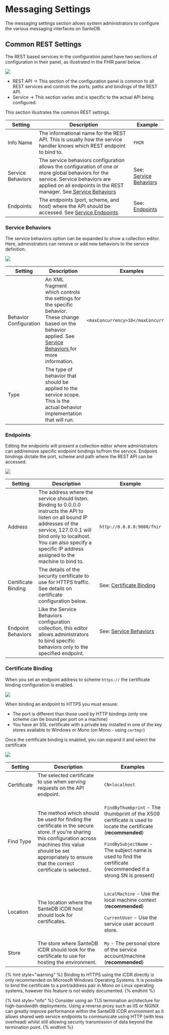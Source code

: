 # Messaging Settings

The messaging settings section allows system administrators to configure the various messaging interfaces on SanteDB.&#x20;

## Common REST Settings

The REST based services in the configuration panel have two sections of configuration in their panel, as illustrated in the FHIR panel below.

![](<../../../../.gitbook/assets/image (423) (1) (1) (1) (1) (1).png>)

* REST API -> This section of the configuration panel is common to all REST services and controls the ports, paths and bindings of the REST API.
* Service -> This section varies and is specific to the actual API being configured.

This section illustrates the common REST settings.

| Setting           | Description                                                                                                                                                                                                                                                                                      | Example                                        |
| ----------------- | ------------------------------------------------------------------------------------------------------------------------------------------------------------------------------------------------------------------------------------------------------------------------------------------------ | ---------------------------------------------- |
| Info Name         | The informational name for the REST API. This is usually how the service handler knows which REST endpoint to bind to.                                                                                                                                                                           | `FHIR`                                         |
| Service Behaviors | The service behaviors configuration allows the configuration of one or more global behaviors for the service. Service behaviors are applied on all endpoints in the REST manager. See[ Service Behaviors](../../host-configuration-file/service-api-configuration/rest-service-configuration.md) | See: [Service Behaviors](./#service-behaviors) |
| Endpoints         | The endpoints (port, scheme, and host) where the API should be accessed. See [Service Endpoints](../../host-configuration-file/service-api-configuration/rest-service-configuration.md).                                                                                                         | See: [Endpoints](./#endpoints)                 |

### Service Behaviors

The service behaviors option can be expanded to show a collection editor. Here, administrators can remove or add new behaviors to the service definition.



![](<../../../../.gitbook/assets/image (429) (1) (1) (1) (1) (1).png>)

| Setting                | Description                                                                                                                                                                                                                                                               | Examples                              |
| ---------------------- | ------------------------------------------------------------------------------------------------------------------------------------------------------------------------------------------------------------------------------------------------------------------------- | ------------------------------------- |
| Behavior Configuration | An XML fragment which controls the settings for the specific behavior. These change based on the behavior applied. See [Service Behaviors ](../../host-configuration-file/service-api-configuration/rest-service-configuration.md#service-behaviors)for more information. | `<maxConcurrency>10</maxConcurrency>` |
| Type                   | The type of behavior that should be applied to the service scope. This is the actual behavior implementation that will run.                                                                                                                                               |                                       |

### Endpoints

Editing the endpoints will present a collection editor where administrators can add/remove specific endpoint bindings to/from the service. Endpoint bindings dictate the port, scheme and path where the REST API can be accessed.

![](<../../../../.gitbook/assets/image (424) (1) (1) (1) (1) (1) (1).png>)



| Setting             | Description                                                                                                                                                                                                                                                 | Example                                            |
| ------------------- | ----------------------------------------------------------------------------------------------------------------------------------------------------------------------------------------------------------------------------------------------------------- | -------------------------------------------------- |
| Address             | The address where the service should listen. Binding to 0.0.0.0 instructs the API to listen on all bound IP addresses of the service, 127.0.0.1 will bind only to localhost. You can also specify a specific IP address assigned to the machine to bind to. | `http://0.0.0.0:9000/fhir`                         |
| Certificate Binding | The details of the security certificate to use for HTTPS traffic. See details on certificate configuration below.                                                                                                                                           | See: [Certificate Binding](./#certificate-binding) |
| Endpoint Behaviors  | Like the Service Behaviors configuration collection, this editor allows administrators to bind specific behaviors only to the specified endpoint.                                                                                                           | See: [Service Behaviors](./#service-behaviors)     |

### Certificate Binding

When you set an endpoint address to scheme `https://` the certificate binding configuration is enabled.

![](<../../../../.gitbook/assets/image (428) (1) (1) (1) (1) (1) (1).png>)

When binding an endpoint to HTTPS you must ensure:

* The port is different than those used by HTTP bindings (only one scheme can be bound per port on a machine)
* You have an SSL certificate with a private key installed in one of the key stores available to Windows or Mono (on Mono - using `certmgr`)

Once the certificate binding is enabled, you can expand it and select the certificate

![](<../../../../.gitbook/assets/image (422) (1) (1) (1) (1) (1) (1) (1) (1) (1) (1).png>)



| Setting     | Description                                                                                                                                                                                                                       | Examples                                                                                                                                                                                                                                                                       |
| ----------- | --------------------------------------------------------------------------------------------------------------------------------------------------------------------------------------------------------------------------------- | ------------------------------------------------------------------------------------------------------------------------------------------------------------------------------------------------------------------------------------------------------------------------------ |
| Certificate | The selected certificate to use when serving requests on the API endpoint.                                                                                                                                                        | `CN=localhost`                                                                                                                                                                                                                                                                 |
| Find Type   | The method which should be used for finding the certificate in the secure store. If you're sharing this configuration across machines this value should be set appropriately to ensure that the correct certificate is selected.. | <p><code>FindByThumbprint</code> - The thumbprint of the X509 certificate is used to locate the certificate (<strong>recommended</strong>)</p><p><code>FindBySubjectName</code> - The subject name is used to find the certificate (recommended if a strong SN is present)</p> |
| Location    | The location where the SanteDB iCDR host should look for certificates.                                                                                                                                                            | <p><code>LocalMachine</code> - Use the local machine context (<strong>recommended</strong>)</p><p><code>CurrentUser</code> - Use the service user account store.</p>                                                                                                           |
| Store       | The store where SanteDB iCDR should look for the certificate to use for hosting the environment.                                                                                                                                  | `My` - The personal store of the service account/machine (**recommended**)                                                                                                                                                                                                     |

{% hint style="warning" %}
Binding to HTTPS using the iCDR directly is only recommended on Microsoft Windows Operating Systems. It is possible to bind the certificate to a port/address pair in Mono on Linux operating systems, however this feature is not widely documented.
{% endhint %}

{% hint style="info" %}
Consider using an TLS termination architecture for high-bandwidth deployments. Using a reverse proxy such as IIS or NGINX can greatly improve performance within the SanteDB iCDR environment as it allows shared web service endpoints to communicate using HTTP (with less overhead) whilst still allowing security transmission of data beyond the termination point.
{% endhint %}


